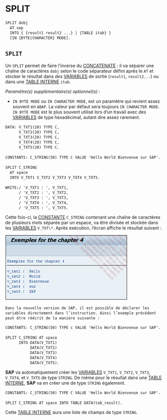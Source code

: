 # **SPLIT**

```JS
SPLIT dobj
  AT sep
  INTO { {result1 result2 ...} | {TABLE itab} }
  [IN {BYTE|CHARACTER} MODE].
```

## `SPLIT`

Un `SPLIT` permet de faire l’inverse du [CONCATENATE](./04_Concatenate.md) : il va séparer une chaîne de caractères `dobj` selon le code séparateur défini après le `AT` et stocker le résultat dans des [VARIABLES](./01_Variables.md) de sortie (`result1`, `result2...`) ou dans une [TABLE INTERNE](../10_Tables_Internes/README.md) `itab`.

_Paramètre(s) supplémentaire(s) optionnel(s) :_

- `IN BYTE MODE` ou `IN CHARACTER MODE`, est un paramètre qui revient assez souvent en `ABAP`. La valeur par défaut sera toujours `IN CHARACTER MODE`. `IN BYTE MODE` est le plus souvent utilisé lors d’un travail avec des [VARIABLES](./01_Variables.md) de type hexadécimal, autant dire assez rarement.

```JS
DATA: V_TXT1(20) TYPE C,
      V_TXT2(20) TYPE C,
      V_TXT3(20) TYPE C,
      V_TXT4(20) TYPE C,
      V_TXT5(20) TYPE C.

CONSTANTS: C_STRING(50) TYPE C VALUE 'Hello World Bienvenue sur SAP'.

SPLIT C_STRING
  AT space
  INTO V_TXT1 V_TXT2 V_TXT3 V_TXT4 V_TXT5.

WRITE:/ 'V_TXT1 : ', V_TXT1,
      / 'V_TXT2 : ', V_TXT2,
      / 'V_TXT3 : ', V_TXT3,
      / 'V_TXT4 : ', V_TXT4,
      / 'V_TXT5 : ', V_TXT5.
```

Cette fois-ci, la [CONSTANTE](./02_Constants.md) `C_STRING` contenant une chaîne de caractères de plusieurs mots séparée par un espace, va être divisée et stockée dans les [VARIABLES](./01_Variables.md) `V_TXT\*`. Après exécution, l’écran affiche le résultat suivant :

![](../ressources/04_06_01.png)

    Dans la nouvelle version de SAP, il est possible de déclarer les variables directement dans l’instruction. Ainsi l’exemple précédent peut être réécrit de la manière suivante :

```JS
CONSTANTS: C_STRING(50) TYPE c VALUE 'Hello World Bienvenue sur SAP'.

SPLIT C_STRING AT space
      INTO DATA(V_TXT1)
           DATA(V_TXT2)
           DATA(V_TXT3)
           DATA(V_TXT4)
           DATA(V_TXT5).
```

**SAP** va automatiquement créer les [VARIABLES](./01_Variables.md) `V_TXT1`, `V_TXT2`, `V_TXT3`, `V_TXT4`, et `V_TXT5` de type `STRING`. De même pour le résultat dans une [TABLE INTERNE](../10_Tables_Internes/README.md), **SAP** va en créer une de type `STRING` également.

```JS
CONSTANTS: C_STRING(50) TYPE C VALUE 'Hello World Bienvenue sur SAP'.

SPLIT C_STRING AT space INTO TABLE DATA(tab_result).
```

Cette [TABLE INTERNE](../10_Tables_Internes/README.md) aura une liste de champs de type `STRING`.
